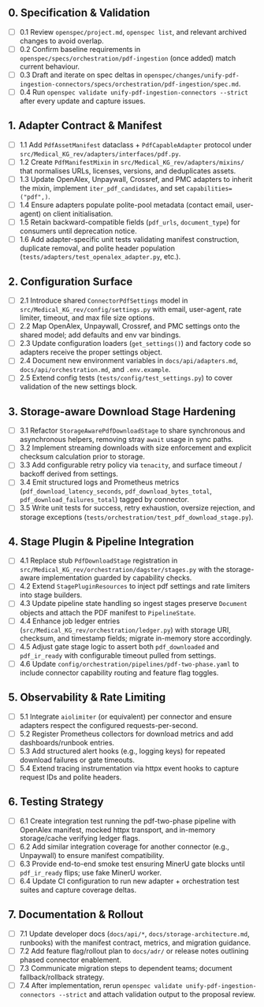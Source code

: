 ## 0. Specification & Validation
- [ ] 0.1 Review `openspec/project.md`, `openspec list`, and relevant archived changes to avoid overlap.
- [ ] 0.2 Confirm baseline requirements in `openspec/specs/orchestration/pdf-ingestion` (once added) match current behaviour.
- [ ] 0.3 Draft and iterate on spec deltas in `openspec/changes/unify-pdf-ingestion-connectors/specs/orchestration/pdf-ingestion/spec.md`.
- [ ] 0.4 Run `openspec validate unify-pdf-ingestion-connectors --strict` after every update and capture issues.

## 1. Adapter Contract & Manifest
- [ ] 1.1 Add `PdfAssetManifest` dataclass + `PdfCapableAdapter` protocol under `src/Medical_KG_rev/adapters/interfaces/pdf.py`.
- [ ] 1.2 Create `PdfManifestMixin` in `src/Medical_KG_rev/adapters/mixins/` that normalises URLs, licenses, versions, and deduplicates assets.
- [ ] 1.3 Update OpenAlex, Unpaywall, Crossref, and PMC adapters to inherit the mixin, implement `iter_pdf_candidates`, and set `capabilities=("pdf",)`.
- [ ] 1.4 Ensure adapters populate polite-pool metadata (contact email, user-agent) on client initialisation.
- [ ] 1.5 Retain backward-compatible fields (`pdf_urls`, `document_type`) for consumers until deprecation notice.
- [ ] 1.6 Add adapter-specific unit tests validating manifest construction, duplicate removal, and polite header population (`tests/adapters/test_openalex_adapter.py`, etc.).

## 2. Configuration Surface
- [ ] 2.1 Introduce shared `ConnectorPdfSettings` model in `src/Medical_KG_rev/config/settings.py` with email, user-agent, rate limiter, timeout, and max file size options.
- [ ] 2.2 Map OpenAlex, Unpaywall, Crossref, and PMC settings onto the shared model; add defaults and env var bindings.
- [ ] 2.3 Update configuration loaders (`get_settings()`) and factory code so adapters receive the proper settings object.
- [ ] 2.4 Document new environment variables in `docs/api/adapters.md`, `docs/api/orchestration.md`, and `.env.example`.
- [ ] 2.5 Extend config tests (`tests/config/test_settings.py`) to cover validation of the new settings block.

## 3. Storage-aware Download Stage Hardening
- [ ] 3.1 Refactor `StorageAwarePdfDownloadStage` to share synchronous and asynchronous helpers, removing stray `await` usage in sync paths.
- [ ] 3.2 Implement streaming downloads with size enforcement and explicit checksum calculation prior to storage.
- [ ] 3.3 Add configurable retry policy via `tenacity`, and surface timeout / backoff derived from settings.
- [ ] 3.4 Emit structured logs and Prometheus metrics (`pdf_download_latency_seconds`, `pdf_download_bytes_total`, `pdf_download_failures_total`) tagged by connector.
- [ ] 3.5 Write unit tests for success, retry exhaustion, oversize rejection, and storage exceptions (`tests/orchestration/test_pdf_download_stage.py`).

## 4. Stage Plugin & Pipeline Integration
- [ ] 4.1 Replace stub `PdfDownloadStage` registration in `src/Medical_KG_rev/orchestration/dagster/stages.py` with the storage-aware implementation guarded by capability checks.
- [ ] 4.2 Extend `StagePluginResources` to inject pdf settings and rate limiters into stage builders.
- [ ] 4.3 Update pipeline state handling so ingest stages preserve `Document` objects and attach the PDF manifest to `PipelineState`.
- [ ] 4.4 Enhance job ledger entries (`src/Medical_KG_rev/orchestration/ledger.py`) with storage URI, checksum, and timestamp fields; migrate in-memory store accordingly.
- [ ] 4.5 Adjust gate stage logic to assert both `pdf_downloaded` and `pdf_ir_ready` with configurable timeout pulled from settings.
- [ ] 4.6 Update `config/orchestration/pipelines/pdf-two-phase.yaml` to include connector capability routing and feature flag toggles.

## 5. Observability & Rate Limiting
- [ ] 5.1 Integrate `aiolimiter` (or equivalent) per connector and ensure adapters respect the configured requests-per-second.
- [ ] 5.2 Register Prometheus collectors for download metrics and add dashboards/runbook entries.
- [ ] 5.3 Add structured alert hooks (e.g., logging keys) for repeated download failures or gate timeouts.
- [ ] 5.4 Extend tracing instrumentation via httpx event hooks to capture request IDs and polite headers.

## 6. Testing Strategy
- [ ] 6.1 Create integration test running the pdf-two-phase pipeline with OpenAlex manifest, mocked httpx transport, and in-memory storage/cache verifying ledger flags.
- [ ] 6.2 Add similar integration coverage for another connector (e.g., Unpaywall) to ensure manifest compatibility.
- [ ] 6.3 Provide end-to-end smoke test ensuring MinerU gate blocks until `pdf_ir_ready` flips; use fake MinerU worker.
- [ ] 6.4 Update CI configuration to run new adapter + orchestration test suites and capture coverage deltas.

## 7. Documentation & Rollout
- [ ] 7.1 Update developer docs (`docs/api/*`, `docs/storage-architecture.md`, runbooks) with the manifest contract, metrics, and migration guidance.
- [ ] 7.2 Add feature flag/rollout plan to `docs/adr/` or release notes outlining phased connector enablement.
- [ ] 7.3 Communicate migration steps to dependent teams; document fallback/rollback strategy.
- [ ] 7.4 After implementation, rerun `openspec validate unify-pdf-ingestion-connectors --strict` and attach validation output to the proposal review.
